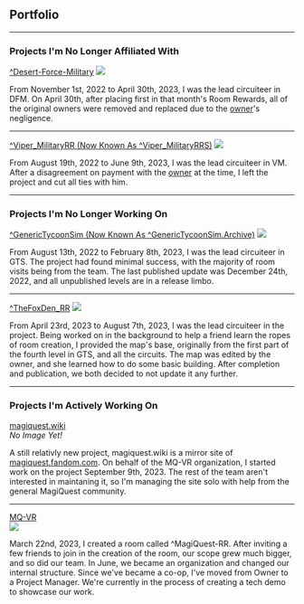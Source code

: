## Portfolio

---

### Projects I'm No Longer Affiliated With

<a href="https://rec.net/room/Desert-Force-Military">^Desert-Force-Military</a>
<img src="https://img.rec.net/3mvs17cgf3g9dq29lyrk4dqxk.jpg"/>

From November 1st, 2022 to April 30th, 2023, I was the lead circuiteer in DFM. On April 30th, after placing first in that month's Room Rewards, all of the original owners were removed and replaced due to the [owner](https://rec.net/user/progamerdudeyt)'s negligence.

---

<a href="https://rec.net/room/Viper_MilitaryRRS">^Viper_MilitaryRR (Now Known As ^Viper_MilitaryRRS)</a>
<img src="https://img.rec.net/7essfp6s9h6g0kffhjjy6py1b.jpg"/>

From August 19th, 2022 to June 9th, 2023, I was the lead circuiteer in VM. After a disagreement on payment with the [owner](https://rec.net/user/piepanda) at the time, I left the project and cut all ties with him.

---

### Projects I'm No Longer Working On

<a href="https://rec.net/room/GenericTycoonSim.Archive">^GenericTycoonSim (Now Known As ^GenericTycoonSim.Archive)</a>
<img src="https://img.rec.net/bo045lwspfcqs2ym37iinwyw8.jpg"/>

From August 13th, 2022 to February 8th, 2023, I was the lead circuiteer in GTS. The project had found minimal success, with the majority of room visits being from the team. The last published update was December 24th, 2022, and all unpublished levels are in a release limbo.

---

<a href="https://rec.net/room/TheFoxDen_RR">^TheFoxDen_RR</a>
<img src="https://img.rec.net/bbsx6c4rld5bbiuhrhppn7r9i.jpg"/>

From April 23rd, 2023 to August 7th, 2023, I was the lead circuiteer in the project. Being worked on in the background to help a friend learn the ropes of room creation, I provided the map's base, originally from the first part of the fourth level in GTS, and all the circuits. The map was edited by the owner, and she learned how to do some basic building. After completion and publication, we both decided to not update it any further.

---

### Projects I'm Actively Working On

[magiquest.wiki](https://magiquest.wiki)
<br>
*No Image Yet!*

A still relativly new project, magiquest.wiki is a mirror site of [magiquest.fandom.com](https://magiquest.fandom.com). On behalf of the MQ-VR organization, I started work on the project September 9th, 2023. The rest of the team aren't interested in maintaning it, so I'm managing the site solo with help from the general MagiQuest community.

---

[MQ-VR](https://github.com/MagiQuest)
<br>
<img src="https://github.com/MagiQuest.png"/>

March 22nd, 2023, I created a room called ^MagiQuest-RR. After inviting a few friends to join in the creation of the room, our scope grew much bigger, and so did our team. In June, we became an organization and changed our internal structure. Since we've became a co-op, I've moved from Owner to a Project Manager. We're currently in the process of creating a tech demo to showcase our work.